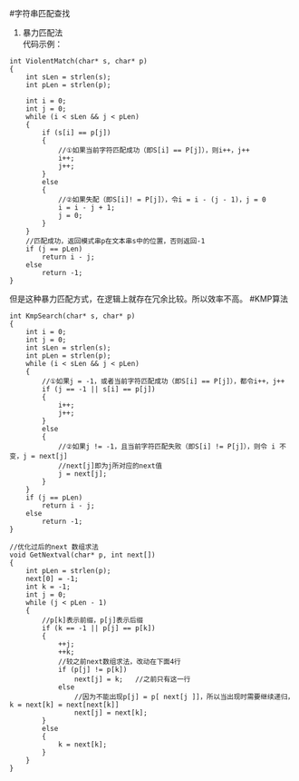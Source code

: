 #字符串匹配查找
1. 暴力匹配法  
代码示例：  
> 
	int ViolentMatch(char* s, char* p)  
	{  
	    int sLen = strlen(s);  
	    int pLen = strlen(p);  
	  
	    int i = 0;  
	    int j = 0;  
	    while (i < sLen && j < pLen)  
	    {  
	        if (s[i] == p[j])  
	        {  
	            //①如果当前字符匹配成功（即S[i] == P[j]），则i++，j++      
	            i++;  
	            j++;  
	        }  
	        else  
	        {  
	            //②如果失配（即S[i]! = P[j]），令i = i - (j - 1)，j = 0      
	            i = i - j + 1;  
	            j = 0;  
	        }  
	    }  
	    //匹配成功，返回模式串p在文本串s中的位置，否则返回-1  
	    if (j == pLen)  
	        return i - j;  
	    else  
	        return -1;  
	}

但是这种暴力匹配方式，在逻辑上就存在冗余比较。所以效率不高。
#KMP算法
>
	int KmpSearch(char* s, char* p)  
	{  
	    int i = 0;  
	    int j = 0;  
	    int sLen = strlen(s);  
	    int pLen = strlen(p);  
	    while (i < sLen && j < pLen)  
	    {  
	        //①如果j = -1，或者当前字符匹配成功（即S[i] == P[j]），都令i++，j++      
	        if (j == -1 || s[i] == p[j])  
	        {  
	            i++;  
	            j++;  
	        }  
	        else  
	        {  
	            //②如果j != -1，且当前字符匹配失败（即S[i] != P[j]），则令 i 不变，j = next[j]      
	            //next[j]即为j所对应的next值        
	            j = next[j];  
	        }  
	    }  
	    if (j == pLen)  
	        return i - j;  
	    else  
	        return -1;  
	}  
>	
	//优化过后的next 数组求法  
	void GetNextval(char* p, int next[])  
	{  
	    int pLen = strlen(p);  
	    next[0] = -1;  
	    int k = -1;  
	    int j = 0;  
	    while (j < pLen - 1)  
	    {  
	        //p[k]表示前缀，p[j]表示后缀    
	        if (k == -1 || p[j] == p[k])  
	        {  
	            ++j;  
	            ++k;  
	            //较之前next数组求法，改动在下面4行  
	            if (p[j] != p[k])  
	                next[j] = k;   //之前只有这一行  
	            else  
	                //因为不能出现p[j] = p[ next[j ]]，所以当出现时需要继续递归，k = next[k] = next[next[k]]  
	                next[j] = next[k];  
	        }  
	        else  
	        {  
	            k = next[k];  
	        }  
	    }  
	}